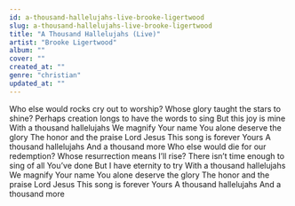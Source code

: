 ```yaml
---
id: a-thousand-hallelujahs-live-brooke-ligertwood
slug: a-thousand-hallelujahs-live-brooke-ligertwood
title: "A Thousand Hallelujahs (Live)"
artist: "Brooke Ligertwood"
album: ""
cover: ""
created_at: ""
genre: "christian"
updated_at: ""
---
```


Who else would rocks cry out to worship?
Whose glory taught the stars to shine?
Perhaps creation longs to have the words to sing
But this joy is mine
With a thousand hallelujahs
We magnify Your name
You alone deserve the glory
The honor and the praise
Lord Jesus
This song is forever Yours
A thousand hallelujahs
And a thousand more
Who else would die for our redemption?
Whose resurrection means I’ll rise?
There isn’t time enough to sing of all You’ve done
But I have eternity to try
With a thousand hallelujahs
We magnify Your name
You alone deserve the glory
The honor and the praise
Lord Jesus
This song is forever Yours
A thousand hallelujahs
And a thousand more
